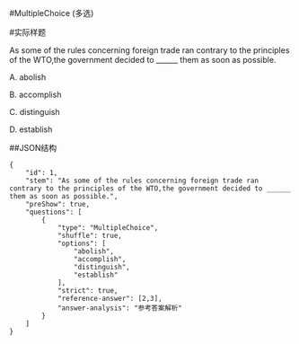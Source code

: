 #MultipleChoice (多选)

#实际样题

As some of the rules concerning foreign trade ran contrary to the principles of the WTO,the government decided to ______ them as soon as possible.

A. abolish

B. accomplish

C. distinguish

D. establish

##JSON结构

	{
		"id": 1,							
		"stem": "As some of the rules concerning foreign trade ran contrary to the principles of the WTO,the government decided to ______ them as soon as possible.",
		"preShow": true,
		"questions": [
			{
				"type": "MultipleChoice",
				"shuffle": true, 				
				"options": [		
					"abolish",
					"accomplish",
					"distinguish",
					"establish"
				],
				"strict": true,	
				"reference-answer": [2,3],
				"answer-analysis": "参考答案解析"
			}
		]
	}


